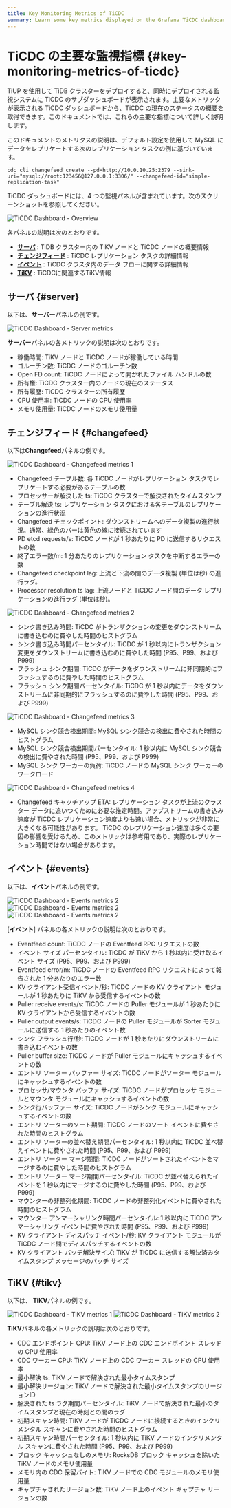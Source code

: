 ```yaml
---
title: Key Monitoring Metrics of TiCDC
summary: Learn some key metrics displayed on the Grafana TiCDC dashboard.
---
```


# TiCDC の主要な監視指標 {#key-monitoring-metrics-of-ticdc}

TiUP を使用して TiDB クラスターをデプロイすると、同時にデプロイされる監視システムに TiCDC のサブダッシュボードが表示されます。主要なメトリックが表示される TiCDC ダッシュボードから、TiCDC の現在のステータスの概要を取得できます。このドキュメントでは、これらの主要な指標について詳しく説明します。

このドキュメントのメトリクスの説明は、デフォルト設定を使用して MySQL にデータをレプリケートする次のレプリケーション タスクの例に基づいています。

```shell
cdc cli changefeed create --pd=http://10.0.10.25:2379 --sink-uri="mysql://root:123456@127.0.0.1:3306/" --changefeed-id="simple-replication-task"
```

TiCDC ダッシュボードには、4 つの監視パネルが含まれています。次のスクリーンショットを参照してください。

![TiCDC Dashboard - Overview](/media/ticdc/ticdc-dashboard-overview.png)

各パネルの説明は次のとおりです。

-   [**サーバ**](#server) : TiDB クラスター内の TiKV ノードと TiCDC ノードの概要情報
-   [**チェンジフィード**](#changefeed) : TiCDC レプリケーション タスクの詳細情報
-   [**イベント**](#events) : TiCDC クラスタ内のデータ フローに関する詳細情報
-   [**TiKV**](#tikv) : TiCDCに関連するTiKV情報

## サーバ {#server}

以下は、**サーバー**パネルの例です。

![TiCDC Dashboard - Server metrics](/media/ticdc/ticdc-dashboard-server.png)

**サーバー**パネルの各メトリックの説明は次のとおりです。

-   稼働時間: TiKV ノードと TiCDC ノードが稼働している時間
-   ゴルーチン数: TiCDC ノードのゴルーチン数
-   Open FD count: TiCDC ノードによって開かれたファイル ハンドルの数
-   所有権: TiCDC クラスター内のノードの現在のステータス
-   所有履歴: TiCDC クラスターの所有履歴
-   CPU 使用率: TiCDC ノードの CPU 使用率
-   メモリ使用量: TiCDC ノードのメモリ使用量

## チェンジフィード {#changefeed}

以下は**Changefeed**パネルの例です。

![TiCDC Dashboard - Changefeed metrics 1](/media/ticdc/ticdc-dashboard-changefeed-1.png)

-   Changefeed テーブル数: 各 TiCDC ノードがレプリケーション タスクでレプリケートする必要があるテーブルの数
-   プロセッサーが解決した ts: TiCDC クラスターで解決されたタイムスタンプ
-   テーブル解決 ts: レプリケーション タスクにおける各テーブルのレプリケーションの進行状況
-   Changefeed チェックポイント: ダウンストリームへのデータ複製の進行状況。通常、緑色のバーは黄色の線に接続されています
-   PD etcd requests/s: TiCDC ノードが 1 秒あたりに PD に送信するリクエストの数
-   終了エラー数/m: 1 分あたりのレプリケーション タスクを中断するエラーの数
-   Changefeed checkpoint lag: 上流と下流の間のデータ複製 (単位は秒) の進行ラグ。
-   Processor resolution ts lag: 上流ノードと TiCDC ノード間のデータ レプリケーションの進行ラグ (単位は秒)。

![TiCDC Dashboard - Changefeed metrics 2](/media/ticdc/ticdc-dashboard-changefeed-2.png)

-   シンク書き込み時間: TiCDC がトランザクションの変更をダウンストリームに書き込むのに費やした時間のヒストグラム
-   シンク書き込み時間パーセンタイル: TiCDC が 1 秒以内にトランザクション変更をダウンストリームに書き込むのに費やした時間 (P95、P99、および P999)
-   フラッシュ シンク期間: TiCDC がデータをダウンストリームに非同期的にフラッシュするのに費やした時間のヒストグラム
-   フラッシュ シンク期間パーセンタイル: TiCDC が 1 秒以内にデータをダウンストリームに非同期的にフラッシュするのに費やした時間 (P95、P99、および P999)

![TiCDC Dashboard - Changefeed metrics 3](/media/ticdc/ticdc-dashboard-changefeed-3.png)

-   MySQL シンク競合検出期間: MySQL シンク競合の検出に費やされた時間のヒストグラム
-   MySQL シンク競合検出期間パーセンタイル: 1 秒以内に MySQL シンク競合の検出に費やされた時間 (P95、P99、および P999)
-   MySQL シンク ワーカーの負荷: TiCDC ノードの MySQL シンク ワーカーのワークロード

![TiCDC Dashboard - Changefeed metrics 4](/media/ticdc/ticdc-dashboard-changefeed-4.png)

-   Changefeed キャッチアップ ETA: レプリケーション タスクが上流のクラスター データに追いつくために必要な推定時間。アップストリームの書き込み速度が TiCDC レプリケーション速度よりも速い場合、メトリックが非常に大きくなる可能性があります。 TiCDC のレプリケーション速度は多くの要因の影響を受けるため、このメトリックは参考用であり、実際のレプリケーション時間ではない場合があります。

## イベント {#events}

以下は、**イベント**パネルの例です。

![TiCDC Dashboard - Events metrics 2](/media/ticdc/ticdc-dashboard-events-1.png) ![TiCDC Dashboard - Events metrics 2](/media/ticdc/ticdc-dashboard-events-2.png) ![TiCDC Dashboard - Events metrics 2](/media/ticdc/ticdc-dashboard-events-3.png)

[**イベント**] パネルの各メトリックの説明は次のとおりです。

-   Eventfeed count: TiCDC ノードの Eventfeed RPC リクエストの数
-   イベント サイズ パーセンタイル: TiCDC が TiKV から 1 秒以内に受け取るイベント サイズ (P95、P99、および P999)
-   Eventfeed error/m: TiCDC ノードの Eventfeed RPC リクエストによって報告された 1 分あたりのエラー数
-   KV クライアント受信イベント/秒: TiCDC ノードの KV クライアント モジュールが 1 秒あたりに TiKV から受信するイベントの数
-   Puller receive events/s: TiCDC ノードの Puller モジュールが 1 秒あたりに KV クライアントから受信するイベントの数
-   Puller output events/s: TiCDC ノードの Puller モジュールが Sorter モジュールに送信する 1 秒あたりのイベント数
-   シンク フラッシュ行/秒: TiCDC ノードが 1 秒あたりにダウンストリームに書き込むイベントの数
-   Puller buffer size: TiCDC ノードが Puller モジュールにキャッシュするイベントの数
-   エントリ ソーター バッファー サイズ: TiCDC ノードがソーター モジュールにキャッシュするイベントの数
-   プロセッサ/マウンタ バッファ サイズ: TiCDC ノードがプロセッサ モジュールとマウンタ モジュールにキャッシュするイベントの数
-   シンク行バッファー サイズ: TiCDC ノードがシンク モジュールにキャッシュするイベントの数
-   エントリ ソーターのソート期間: TiCDC ノードのソート イベントに費やされた時間のヒストグラム
-   エントリ ソーターの並べ替え期間パーセンタイル: 1 秒以内に TiCDC 並べ替えイベントに費やされた時間 (P95、P99、および P999)
-   エントリ ソーター マージ期間: TiCDC ノードがソートされたイベントをマージするのに費やした時間のヒストグラム
-   エントリ ソーター マージ期間パーセンタイル: TiCDC が並べ替えられたイベントを 1 秒以内にマージするのに費やした時間 (P95、P99、および P999)
-   マウンターの非整列化期間: TiCDC ノードの非整列化イベントに費やされた時間のヒストグラム
-   マウンター アンマーシャリング時間パーセンタイル: 1 秒以内に TiCDC アンマーシャリング イベントに費やされた時間 (P95、P99、および P999)
-   KV クライアント ディスパッチ イベント/秒: KV クライアント モジュールが TiCDC ノード間でディスパッチするイベントの数
-   KV クライアント バッチ解決サイズ: TiKV が TiCDC に送信する解決済みタイムスタンプ メッセージのバッチ サイズ

## TiKV {#tikv}

以下は、 **TiKV**パネルの例です。

![TiCDC Dashboard - TiKV metrics 1](/media/ticdc/ticdc-dashboard-tikv-1.png) ![TiCDC Dashboard - TiKV metrics 2](/media/ticdc/ticdc-dashboard-tikv-2.png)

**TiKV**パネルの各メトリックの説明は次のとおりです。

-   CDC エンドポイント CPU: TiKV ノード上の CDC エンドポイント スレッドの CPU 使用率
-   CDC ワーカー CPU: TiKV ノード上の CDC ワーカー スレッドの CPU 使用率
-   最小解決 ts: TiKV ノードで解決された最小タイムスタンプ
-   最小解決リージョン: TiKV ノードで解決された最小タイムスタンプのリージョンID
-   解決された ts ラグ期間パーセンタイル: TiKV ノードで解決された最小のタイムスタンプと現在の時刻との間のラグ
-   初期スキャン時間: TiKV ノードが TiCDC ノードに接続するときのインクリメンタル スキャンに費やされた時間のヒストグラム
-   初期スキャン時間パーセンタイル: 1 秒以内に TiKV ノードのインクリメンタル スキャンに費やされた時間 (P95、P99、および P999)
-   ブロック キャッシュなしのメモリ: RocksDB ブロック キャッシュを除いた TiKV ノードのメモリ使用量
-   メモリ内の CDC 保留バイト: TiKV ノードでの CDC モジュールのメモリ使用量
-   キャプチャされたリージョン数: TiKV ノード上のイベント キャプチャ リージョンの数
